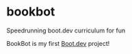 # bookbot
Speedrunning boot.dev curriculum for fun

BookBot is my first [Boot.dev](https://www.boot.dev) project!
